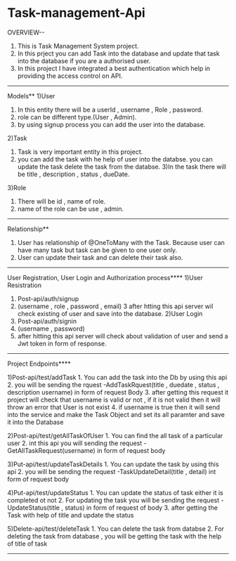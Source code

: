 # Task-management-Api

OVERVIEW--
1) This is Task Management System project.
2) In this prject you can add Task into the database and update that task into the database if you are a authorised user.
3) In this project I have integrated a best authentication which help in providing the access control on API.
--------------------------------------------------------------------------------------------------------------------------------------------

Models**
1)User
  1) In this entity there will be a userId , username , Role , password.
  2) role can be different type.(User , Admin).
  3) by using signup process you can add the user into the database.

2)Task
  1) Task is very important entity in this project.
  2) you can add the task with he help of user into the databse. you can update the task delete the task from the databse.
  3)In the task there will be title , description , status , dueDate.
  
3)Role
 1. There will be id , name of role.
 2. name of the role can be use , admin.
 
-------------------------------------------------------------------------------------------------------------------------------------------------
Relationship**
1. User has relationship of @OneToMany with the Task. Because user can have many task but task can be given to one user only. 
2. User can update their task and can delete their task also.

-------------------------------------------------------------------------------------------------------------------------------------------------
User Registration, User Login and Authorization process****
1)User Resistration
  1. Post-api/auth/signup
  2. (username , role , password , email)
  3 after htting this api server wil check existing of user and save into the database.
2)User Login
  1. Post-api/auth/signin
  2. (username , password)
  3. after hitting this api server will check about validation of user and send a Jwt token in form of response.
  
----------------------------------------------------------------------------------------------------------------------------------------------------

Project Endpoints****

  1)Post-api/test/addTask
    1. You can add the task into the Db by using this api 
    2. you will be sending the rquest -AddTaskRquest(title , duedate , status , description username) in form of request  Body
    3. after getting this request it project will check that username is valid or not , if it is not valid then it will throw an error that User is not exist
    4. if username is true then it will send into the service and make the Task Object and set its all paramter and save it into the Database

  2)Post-api/test/getAllTaskOfUser
    1. You can find the all task of a particular user
    2. int this api you will sending the request -GetAllTaskRequest(username) in form of  request body

  3)Put-api/test/updateTaskDetails
    1. You can update the task by using this api
    2. you will be sending the request -TaskUpdateDetail(title , detail) int form of request body

  4)Put-api/test/updateStatus
    1. You can update the status of task either it is completed ot not
    2. For updating the task you will be sending the request -UpdateStatus(title , status) in form of request of body
    3. after getting the Task with help of title and update the status

  5)Delete-api/test/deleteTask
    1. You can delete the task from databse
    2. For deleting the task from database , you will be getting the task with the help of title of task

------------------------------------------------------------------------------------------------------------------------------------------------------------------




  

